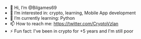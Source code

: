 - 👋 Hi, I’m @Bilgames69
- 👀 I’m interested in: crypto, learning, Mobile App development
- 🌱 I’m currently learning: Python
-  📫 How to reach me: https://twitter.com/CryptoVzlan
- ⚡ Fun fact: I've been in crypto for +5 years and I'm still poor 

<!---
Bilgames69/Bilgames69 is a ✨ special ✨ repository because its `README.md` (this file) appears on your GitHub profile.
You can click the Preview link to take a look at your changes.
--->
